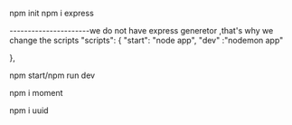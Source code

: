 npm init
npm i express

----------------------we do not have express generetor ,that's why we change the scripts
"scripts": {
    "start": "node app",
    "dev" :"nodemon app"
   
  },



npm start/npm run dev


npm i moment

npm i uuid 


